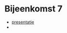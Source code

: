 # Bijeenkomst 7

* [presentatie](https://docs.google.com/presentation/d/17-_BR5iVa9zcPLpUnt-7h2zPPA1cxWCCBG6yv3cOpus/edit?usp=sharing)
* 